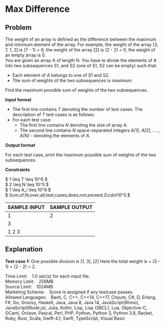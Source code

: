 # Max Difference

## Problem

The weight of an array is defined as the difference between the maximum and minimum element of the array. For example, the weight of the array [3, 7, 1, 2] is (7 - 1) = 6, the weight of the array [2] is (2 - 2) = 0, the weight of an empty array is 0.<br>
You are given an array A of length N. You have to divide the elements of A into two subsequences S1, and S2 (one of S1, S2 can be empty) such that:

- Each element of A belongs to one of S1 and S2.
- The sum of weights of the two subsequences is maximum.

Find the maximum possible sum of weights of the two subsequences.

**Input format**

- The first line contains *T* denoting the number of test cases. The description of *T* test cases is as follows:
- For each test case:
  - The first line contains *N* denoting the size of array *A*.
  - The second line contains *N* space-separated integers *A[1], A[2], ....., A[N]* - denoting the elements of *A*.

**Output format**

For each test case, print the maximum possible sum of weights of the two subsequences.

**Constraints**

$ 1 \leq T \leq 10^6 $<br/>
$ 2 \leq N \leq 10^5 $<br/>
$ 1 \leq A_i \leq 10^9 $<br/>
$ Sum\;of\;N\;over\;all\;test\;cases\;does\;not\;exceed\;2\cdot10^5.$

|SAMPLE INPUT|SAMPLE OUTPUT|
|------------|-------------|
|1|2|
|3||
|1 2 3|

## Explanation

**Test case 1:** One possible division is [1, 3], [2] Here the total weight is = (3 - 1) + (2 - 2) = 2.

Time Limit:&emsp;1.0 sec(s) for each input file.<br/>
Memory Limit:&emsp;256MB<br/>
Source Limit:&emsp;1024MB<br/>
Marketing Scheme:&emsp;Score is assigned if any testcase passes.<br/>
Allowed Languages:&emsp;Bash, C, C++, C++14, C++17, Clojure, C#, D, Erlang, F#, Go, Groovy, Haskell, Java, Java 8, Java 14, JavaScript(Rhino), JavaScript(Node.js), Julia, Kotlin, Lisp, Lisp (SBCL), Lua, Objective-C, OCaml, Octave, Pascal, Perl, PHP, Python, Python 3, Python 3.8, Racket, Ruby, Rust, Scala, Swift-4.1, Swift, TypeScript, Visual Basic
